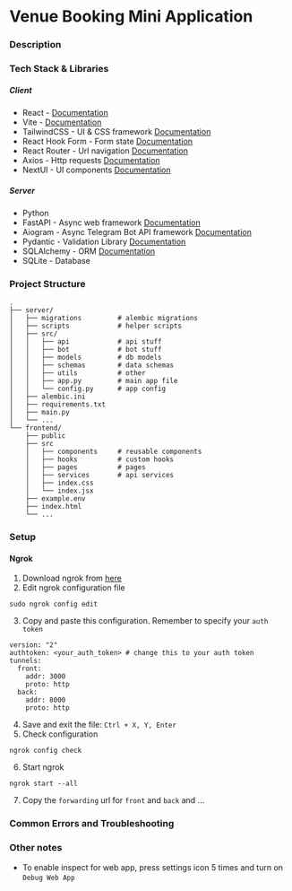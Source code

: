# Venue Booking Mini Application

### Description

### Tech Stack & Libraries

##### Client
  - React - [Documentation](https://react.dev)
  - Vite - [Documentation](https://vitejs.dev/guide/)
  - TailwindCSS - UI & CSS framework [Documentation](https://tailwindcss.com/docs)
  - React Hook Form - Form state [Documentation](https://react-hook-form.com/get-started)
  - React Router - Url navigation [Documentation](https://reactrouter.com/en/6.16.0/start/tutorial)  
  - Axios - Http requests [Documentation](https://axios-http.com/docs/intro)
  - NextUI - UI components [Documentation](https://nextui.org/docs/getting-started)
##### Server
  - Python
  - FastAPI - Async web framework  [Documentation](https://fastapi.tiangolo.com/)
  - Aiogram - Async Telegram Bot API framework [Documentation](https://docs.aiogram.dev/en/latest/)
  - Pydantic - Validation Library [Documentation](https://docs.pydantic.dev/latest/)
  - SQLAlchemy - ORM [Documentation](https://docs.sqlalchemy.org/en/20/)
  - SQLite - Database  

### Project Structure
```
.
├── server/
│   ├── migrations         # alembic migrations
│   ├── scripts            # helper scripts
│   ├── src/
│   │   ├── api            # api stuff
│   │   ├── bot            # bot stuff
│   │   ├── models         # db models
│   │   ├── schemas        # data schemas
│   │   ├── utils          # other
│   │   ├── app.py         # main app file
│   │   └── config.py      # app config
│   ├── alembic.ini
│   ├── requirements.txt
│   ├── main.py
│   └── ...
└── frontend/
    ├── public
    ├── src
    │   ├── components     # reusable components
    │   ├── hooks          # custom hooks
    │   ├── pages          # pages
    │   ├── services       # api services
    │   ├── index.css
    │   └── index.jsx
    ├── example.env
    ├── index.html
    └── ...
```

### Setup

#### Ngrok
1. Download ngrok from [here](https://ngrok.com/download)
2. Edit ngrok configuration file 
```
sudo ngrok config edit      
```
3. Copy and paste this configuration. Remember to specify your `auth token`
```
version: "2"
authtoken: <your_auth_token> # change this to your auth token
tunnels:
  front:
    addr: 3000
    proto: http
  back:
    addr: 8000
    proto: http   
```
4. Save and exit the file: `Ctrl + X, Y, Enter`
5. Check configuration
```
ngrok config check
```
6. Start ngrok
```
ngrok start --all
```
7. Copy the `forwarding` url for `front` and `back` and ...

### Common Errors and Troubleshooting

### Other notes
- To enable inspect for web app, press settings icon 5 times and turn on `Debug Web App`